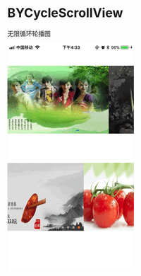 # BYCycleScrollView
无限循环轮播图


![文件不存在](https://github.com/coderZjc/BYCycleScrollView/blob/master/效果图.gif)
